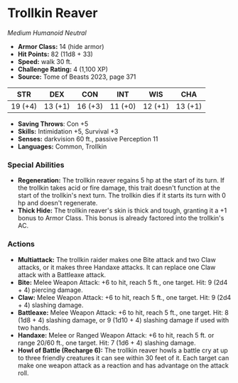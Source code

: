 # Trollkin Reaver

*Medium* *Humanoid* *Neutral*

- **Armor Class:** 14 (hide armor)
- **Hit Points:** 82 (11d8 + 33)
- **Speed:** walk 30 ft.
- **Challenge Rating:** 4 (1,100 XP)
- **Source:** Tome of Beasts 2023, page 371

| STR | DEX | CON | INT | WIS | CHA |
| --- | --- | --- | --- | --- | --- |
| 19 (+4) | 13 (+1) | 16 (+3) | 11 (+0) | 12 (+1) | 13 (+1) |

- **Saving Throws**: Con +5
- **Skills:** Intimidation +5, Survival +3
- **Senses:** darkvision 60 ft., passive Perception 11
- **Languages:** Common, Trollkin

### Special Abilities

- **Regeneration:** The trollkin reaver regains 5 hp at the start of its turn. If the trollkin takes acid or fire damage, this trait doesn't function at the start of the trollkin's next turn. The trollkin dies if it starts its turn with 0 hp and doesn't regenerate.
- **Thick Hide:** The trollkin reaver's skin is thick and tough, granting it a +1 bonus to Armor Class. This bonus is already factored into the trollkin's AC.

### Actions

- **Multiattack:** The trollkin raider makes one Bite attack and two Claw attacks, or it makes three Handaxe attacks. It can replace one Claw attack with a Battleaxe attack.
- **Bite:** Melee Weapon Attack: +6 to hit, reach 5 ft., one target. Hit: 9 (2d4 + 4) piercing damage.
- **Claw:** Melee Weapon Attack: +6 to hit, reach 5 ft., one target. Hit: 9 (2d4 + 4) slashing damage.
- **Battleaxe:** Melee Weapon Attack: +6 to hit, reach 5 ft., one target. Hit: 8 (1d8 + 4) slashing damage, or 9 (1d10 + 4) slashing damage if used with two hands.
- **Handaxe:** Melee or Ranged Weapon Attack: +6 to hit, reach 5 ft. or range 20/60 ft., one target. Hit: 7 (1d6 + 4) slashing damage.
- **Howl of Battle (Recharge 6):** The trollkin reaver howls a battle cry at up to three friendly creatures it can see within 30 feet of it. Each target can make one weapon attack as a reaction and has advantage on the attack roll.
